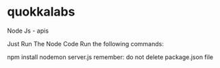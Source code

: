 # quokkalabs
Node Js - apis


Just Run The Node Code Run the following commands:

npm install
nodemon server.js
remember: do not delete package.json file
